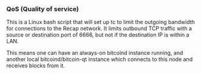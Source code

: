 ### QoS (Quality of service) ###

This is a Linux bash script that will set up tc to limit the outgoing bandwidth for connections to the Recap network. It limits outbound TCP traffic with a source or destination port of 6666, but not if the destination IP is within a LAN.

This means one can have an always-on bitcoind instance running, and another local bitcoind/bitcoin-qt instance which connects to this node and receives blocks from it.
